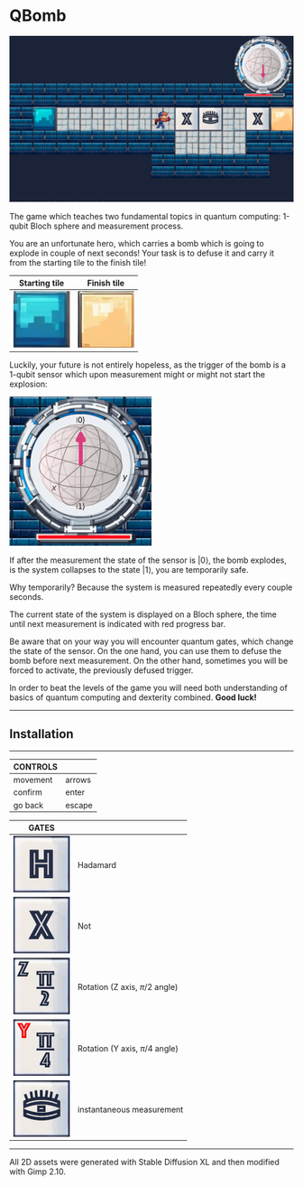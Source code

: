 # QBomb

<img src="./imgs/instruction/Screenshot.png" alt="drawing" width="800"/>

The game which teaches two fundamental topics in quantum computing: 1-qubit Bloch sphere and measurement process.

You are an unfortunate hero, which carries a bomb which is going to explode in couple of next seconds!
Your task is to defuse it and carry it from the starting tile to the finish tile!

Starting tile             |  Finish tile
:-------------------------:|:-------------------------:
![](./imgs/surroundings/start_tile.png)  |  ![](./imgs/surroundings/finish_tile.png)

Luckily, your future is not entirely hopeless, as the trigger of the bomb is a 1-qubit sensor which upon measurement might or might not start the explosion:

![](./imgs/instruction/Sensor.png) 

If after the measurement the state of the sensor is $| 0 \rangle$, the bomb explodes, is the system collapses to the state $| 1 \rangle$, you are temporarily safe.

Why temporarily? Because the system is measured repeatedly every couple seconds.

The current state of the system is displayed on a Bloch sphere, the time until next measurement is indicated with red progress bar.

Be aware that on your way you will encounter quantum gates, which change the state of the sensor.
On the one hand, you can use them to defuse the bomb before next measurement.
On the other hand, sometimes you will be forced to activate, the previously defused trigger.

In order to beat the levels of the game you will need both understanding of basics of quantum computing and dexterity combined.
 **Good luck!**

---
## Installation

---
| CONTROLS |        |
|----------|--------|
| movement | arrows |
| confirm  | enter  |
| go back  | escape |

| GATES |        |
|----------|--------|
| ![](./imgs/gates/H.png) | Hadamard |
| ![](./imgs/gates/X.png)  | Not  |
| ![](./imgs/gates/RZ2.png)  | Rotation (Z axis, $\pi/2$ angle) |
| ![](./imgs/gates/RY4.png)  | Rotation (Y axis, $\pi/4$ angle) |
| ![](./imgs/gates/M.png)  | instantaneous measurement |

---
All 2D assets were generated with Stable Diffusion XL and then modified with Gimp 2.10.